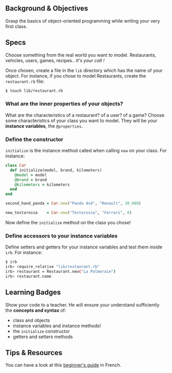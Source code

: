 ## Background & Objectives

Grasp the basics of object-oriented programming while writing your very first class.

## Specs

Choose something from the real world you want to model. Restaurants, vehicles, users, games, recipes.. *It's your call !*

Once chosen, create a file in the `lib` directory which has the name of your object.
For instance, if you chose to model Restaurants, create the `restaurant.rb` file:

```bash
$ touch lib/restaurant.rb
```

### What are the inner properties of your objects?

What are the characteristics of a restaurant? of a user? of a game?
Choose some characteristics of your class you want to model. They will be your **instance variables**, the `@properties`.

### Define the constructor

`initialize` is the instance method called when calling `new` on your class. For instance:

```ruby
class Car
  def initialize(model, brand, kilometers)
    @model = model
    @brand = brand
    @kilometers = kilometers
  end
end

second_hand_panda = Car.new("Panda 4x4", "Renault", 30_000)

new_testarossa    = Car.new("Testarossa", "Ferrari", 0)
```

Now define the `initialize` method on the class you chose!

### Define accessors to your instance variables

Define setters and getters for your instance variables and test them inside `irb`.
For instance:

```bash
$ irb
irb> require_relative "lib/restaurant.rb"
irb> restaurant = Restaurant.new("La Palmeraie")
irb> restaurant.name
```

## Learning Badges

Show your code to a teacher. He will ensure your understand sufficiently the **concepts and syntax** of:

- class and objects
- instance variables and instance methods!
- the `initialize` constructor
- getters and setters methods

## Tips & Resources

You can have a look at this [beginner's guide](http://docs.ruby-doc.com/docs/beginner-fr/xhtml/ch04s02.html) in French.